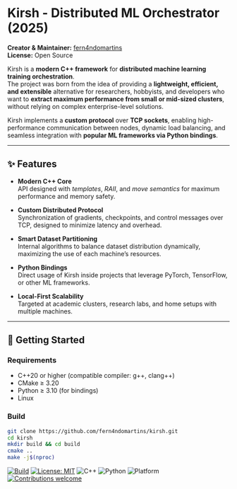 # Kirsh - Distributed ML Orchestrator (2025)

**Creator & Maintainer:** [fern4ndomartins](https://github.com/fern4ndomartins)  
**License:** Open Source  

Kirsh is a **modern C++ framework** for **distributed machine learning training orchestration**.  
The project was born from the idea of providing a **lightweight, efficient, and extensible** alternative for researchers, hobbyists, and developers who want to **extract maximum performance from small or mid-sized clusters**, without relying on complex enterprise-level solutions.  

Kirsh implements a **custom protocol** over **TCP sockets**, enabling high-performance communication between nodes, dynamic load balancing, and seamless integration with **popular ML frameworks via Python bindings**.  

---

## ✨ Features

- **Modern C++ Core**  
  API designed with *templates*, *RAII*, and *move semantics* for maximum performance and memory safety.  

- **Custom Distributed Protocol**  
  Synchronization of gradients, checkpoints, and control messages over TCP, designed to minimize latency and overhead.  

- **Smart Dataset Partitioning**  
  Internal algorithms to balance dataset distribution dynamically, maximizing the use of each machine’s resources.  

- **Python Bindings**  
  Direct usage of Kirsh inside projects that leverage PyTorch, TensorFlow, or other ML frameworks.  

- **Local-First Scalability**  
  Targeted at academic clusters, research labs, and home setups with multiple machines.  

---

## 🚀 Getting Started

### Requirements

- C++20 or higher (compatible compiler: g++, clang++)
- CMake ≥ 3.20
- Python ≥ 3.10 (for bindings)
- Linux

### Build

```bash
git clone https://github.com/fern4ndomartins/kirsh.git
cd kirsh
mkdir build && cd build
cmake ..
make -j$(nproc)
```

[![Build](https://img.shields.io/badge/build-passing-brightgreen.svg)](https://github.com/fern4ndomartins/kirsh/actions)
[![License: MIT](https://img.shields.io/badge/License-MIT-blue.svg)](LICENSE)
![C++](https://img.shields.io/badge/C%2B%2B-20-blue.svg?logo=c%2B%2B&logoColor=white)
![Python](https://img.shields.io/badge/python-3.10+-yellow.svg?logo=python&logoColor=white)
![Platform](https://img.shields.io/badge/platform-linux%20%7C%20bsd-lightgrey.svg?logo=linux&logoColor=white)
[![Contributions welcome](https://img.shields.io/badge/contributions-welcome-orange.svg)](https://github.com/fern4ndomartins/kirsh/issues)
